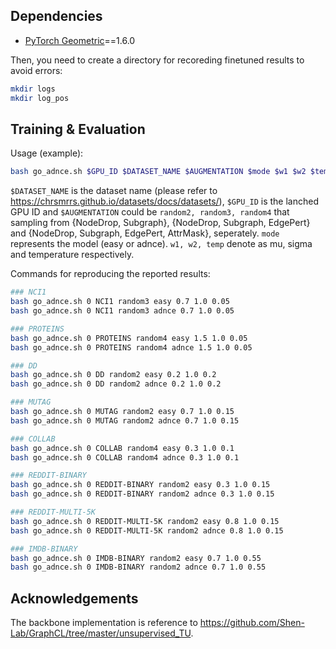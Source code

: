 ## Dependencies

* [PyTorch Geometric](https://github.com/rusty1s/pytorch_geometric#installation)==1.6.0

Then, you need to create a directory for recoreding finetuned results to avoid errors:

```bash
mkdir logs
mkdir log_pos
```

## Training & Evaluation
Usage (example):
```bash
bash go_adnce.sh $GPU_ID $DATASET_NAME $AUGMENTATION $mode $w1 $w2 $temp
```

```$DATASET_NAME``` is the dataset name (please refer to https://chrsmrrs.github.io/datasets/docs/datasets/), ```$GPU_ID``` is the lanched GPU ID and ```$AUGMENTATION``` could be ```random2, random3, random4``` that sampling from {NodeDrop, Subgraph}, {NodeDrop, Subgraph, EdgePert} and {NodeDrop, Subgraph, EdgePert, AttrMask}, seperately. ```mode``` represents the model (easy or adnce). ```w1, w2, temp``` denote as mu, sigma and temperature respectively.

Commands for reproducing the reported results:

```bash
### NCI1
bash go_adnce.sh 0 NCI1 random3 easy 0.7 1.0 0.05
bash go_adnce.sh 0 NCI1 random3 adnce 0.7 1.0 0.05

### PROTEINS
bash go_adnce.sh 0 PROTEINS random4 easy 1.5 1.0 0.05
bash go_adnce.sh 0 PROTEINS random4 adnce 1.5 1.0 0.05

### DD
bash go_adnce.sh 0 DD random2 easy 0.2 1.0 0.2
bash go_adnce.sh 0 DD random2 adnce 0.2 1.0 0.2

### MUTAG
bash go_adnce.sh 0 MUTAG random2 easy 0.7 1.0 0.15
bash go_adnce.sh 0 MUTAG random2 adnce 0.7 1.0 0.15

### COLLAB
bash go_adnce.sh 0 COLLAB random4 easy 0.3 1.0 0.1
bash go_adnce.sh 0 COLLAB random4 adnce 0.3 1.0 0.1

### REDDIT-BINARY
bash go_adnce.sh 0 REDDIT-BINARY random2 easy 0.3 1.0 0.15
bash go_adnce.sh 0 REDDIT-BINARY random2 adnce 0.3 1.0 0.15

### REDDIT-MULTI-5K
bash go_adnce.sh 0 REDDIT-MULTI-5K random2 easy 0.8 1.0 0.15
bash go_adnce.sh 0 REDDIT-MULTI-5K random2 adnce 0.8 1.0 0.15

### IMDB-BINARY
bash go_adnce.sh 0 IMDB-BINARY random2 easy 0.7 1.0 0.55
bash go_adnce.sh 0 IMDB-BINARY random2 adnce 0.7 1.0 0.55
```
## Acknowledgements

The backbone implementation is reference to https://github.com/Shen-Lab/GraphCL/tree/master/unsupervised_TU.